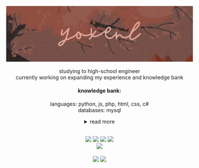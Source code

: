 <div align="center">
<img align="center" src="/img/yoxtopbanner.jpg"/> 
<br/>
<br/>
studying to high-school engineer 
<br/>
currently working on expanding my experience and knowledge bank 
<br/>

#### knowledge bank:
languages:
python, js, php, html, css, c# 
<br/>
databases:
mysql
<details>
  <summary>read more</summary>
    libraries;
    discord.js, pygame, tkinter 
  <br/>
    design:
    creative cloud, dreamweaver, <br/> illustrator, photoshop, aseprite, canva 
  <br/>
    other:
    arduino, mosquitto, notion, raspberrypi, trello, plex, unity 
  <br/>
  <br/>
    <details>
      <summary>want to learn</summary>
        libraries:
        .net, angular, django, flask, react, vue 
      <br/>
        machine learning:
        matplotlib, numpy, pandas, ts 
      <br/>
        databases:
        mariadb, mongodb, sqlite 
      <br/>
        design:
        after effects, blender, figma, gimp 
      <br/>
        other:
        jira
    </details>
</details> <br/>

<a href="www.linkedin.com/in/caisaskog"><img src="https://img.shields.io/badge/LinkedIn-0077B5?style=for-the-badge&logo=linkedin&logoColor=white&style=flat&color=AA453A"/></a>
<a href="https://discord.gg/RZfsQrgVd3"><img src="https://img.shields.io/badge/Discord-5865F2?style=for-the-badge&logo=discord&logoColor=white&style=flat&color=AA453A"/></a>
<a href="https://www.pinterest.se/yoxenl"/><img src="https://img.shields.io/badge/Pinterest-BD081C?style=for-the-badge&logo=pinterest&logoColor=white&style=flat&color=AA453A"></a>
<a href="https://open.spotify.com/user/11132710698?si=184c26831fe84753"><img src="https://img.shields.io/badge/Spotify-1DB954?style=for-the-badge&logo=spotify&logoColor=white&style=flat&color=AA453A"></a>
<br/>
<img width="100px" src="https://komarev.com/ghpvc/?username=yoxenl&style=flat-square&color=AA453A"/>

<a href="https://github.com/yoxenl/github-readme-stats"><img height=125 align="center" src="https://github-readme-stats.vercel.app/api?username=yoxenl&theme=transparent&title_color=AA453A&text_color=AA453A&icon_color=AA453A&hide_border=true&hide_rank=false&rank_icon=github&include_all_commits=true&hide_title=true"/></a>
<a href="https://github.com/yoxenl/github-readme-stats"><img height=125 align="center" src="https://github-readme-stats.vercel.app/api/top-langs/?username=yoxenl&theme=transparent&title_color=AA453A&text_color=ADBAC7&icon_color=ADBAC7&layout=compact&langs_count=6&hide_border=true"/></a> 

